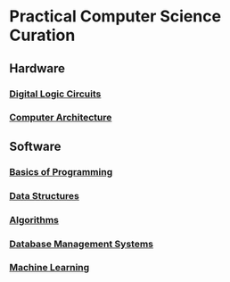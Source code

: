 # Practical Computer Science Curation

## Hardware
### [Digital Logic Circuits](digital-logic-circuits/digital_logic_circuits.MD)
### [Computer Architecture](computer-architecture/computer_architecture.MD)

## Software
### [Basics of Programming](basic-programming/basic_programming.MD)
### [Data Structures](data-structures/data_structures.MD)
### [Algorithms](algorithms/algorithms.MD)
### [Database Management Systems](database-management-systems/database_management_systems.MD)
### [Machine Learning](machine-learning/machine_learning.MD)